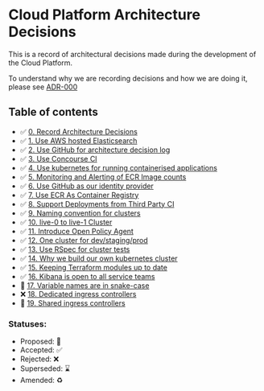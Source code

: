 # Cloud Platform Architecture Decisions

This is a record of architectural decisions made during the development of the
Cloud Platform.

To understand why we are recording decisions and how we are doing it, please
see [ADR-000](000-Record-Architecture-Decisions.md)

## Table of contents

* ✅  [0. Record Architecture Decisions](000-Record-Architecture-Decisions.md)
* ✅  [1. Use AWS hosted Elasticsearch](001-Use-AWS-hosted-elasticsearch.md)
* ✅  [2. Use GitHub for architecture decision log](002-Use-github-for-architecture-decision-record.md)
* ✅  [3. Use Concourse CI](003-Use-Concourse-CI.md)
* ✅  [4. Use kubernetes for running containerised applications](004-use-kubernetes-for-container-management.md)
* ✅  [5. Monitoring and Alerting of ECR Image counts](005-ECR-monitoring-and-alerting.md)
* ✅  [6. Use GitHub as our identity provider](006-Use-github-as-user-directory.md)
* ✅  [7. Use ECR As Container Registry](007-Use-ECR-As-Container-Registry.md)
* ✅  [8. Support Deployments from Third Party CI](008-Support-Deployments-from-Third-Party-CI.md)
* ✅  [9. Naming convention for clusters](009-Naming-convention-for-clusters.md)
* ✅  [10. live-0 to live-1 Cluster](010-live-0-to-live-1-Cluster.md)
* ✅  [11. Introduce Open Policy Agent](011-Introduce-Open-Policy-Agent.md)
* ✅  [12. One cluster for dev/staging/prod](012-One-cluster-for-dev-staging-prod.md)
* ✅  [13. Use RSpec for cluster tests](013-Use-RSpec-for-cluster-tests.md)
* ✅  [14. Why we build our own kubernetes cluster](014-Why-we-build-our-own-kubernetes-cluster.md)
* ✅  [15. Keeping Terraform modules up to date](015-Keeping-Terraform-modules-up-to-date.md)
* ✅  [16. Kibana is open to all service teams](016-Kibana-is-open-to-all-service-teams.md)
* 🤔  [17. Variable names are in snake-case](017-Variable-Naming.md)
* ❌  [18. Dedicated ingress controllers](018-Dedicated-Ingress-Controllers.md)
* 🤔  [19. Shared ingress controllers](019-Shared-Ingress-Controllers.md)

### Statuses:

* Proposed: 🤔
* Accepted: ✅
* Rejected: ❌
* Superseded: ⌛️
* Amended: ♻️
